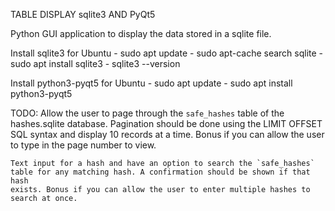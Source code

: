 TABLE DISPLAY sqlite3 AND PyQt5

Python GUI application to display the data stored in a sqlite file.

Install sqlite3 for Ubuntu
    - sudo apt update
    - sudo apt-cache search sqlite
    - sudo apt install sqlite3
    - sqlite3 --version

Install python3-pyqt5 for Ubuntu
    - sudo apt update
    - sudo apt install python3-pyqt5

TODO:
    Allow the user to page through the `safe_hashes` table of the hashes.sqlite database. Pagination should be done using the LIMIT OFFSET SQL syntax and display 10 records at a time. Bonus if you can allow the user to type
    in the page number to view.

    Text input for a hash and have an option to search the `safe_hashes` table for any matching hash. A confirmation should be shown if that hash
    exists. Bonus if you can allow the user to enter multiple hashes to search at once.
